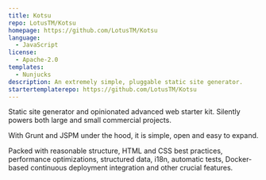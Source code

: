 ```yaml
---
title: Kotsu
repo: LotusTM/Kotsu
homepage: https://github.com/LotusTM/Kotsu
language:
  - JavaScript
license:
  - Apache-2.0
templates:
  - Nunjucks
description: An extremely simple, pluggable static site generator.
startertemplaterepo: https://github.com/LotusTM/Kotsu
---
```


Static site generator and opinionated advanced web starter kit. Silently powers both large and small commercial projects.

With Grunt and JSPM under the hood, it is simple, open and easy to expand.

Packed with reasonable structure, HTML and CSS best practices, performance optimizations, structured data, i18n, automatic tests, Docker-based continuous deployment integration and other crucial features.
